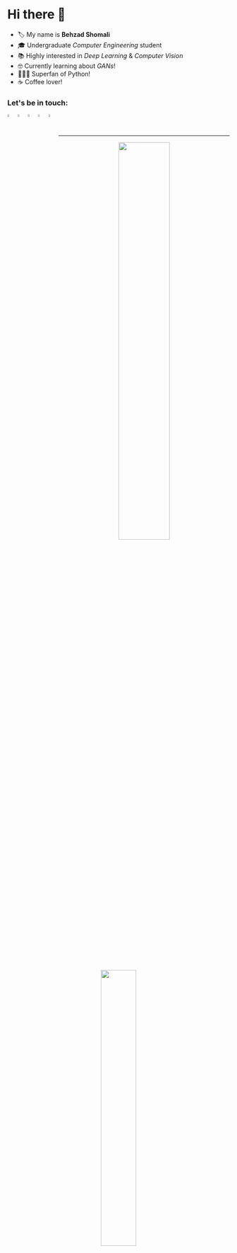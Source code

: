 <h1>Hi there 👋</h1>

- 🏷️  My name is <b>Behzad Shomali</b>
- 🎓  Undergraduate <i>Computer Engineering</i> student
- 📚  Highly interested in <i>Deep Learning</i> & <i>Computer Vision</i>
- 🤓  Currently learning about <i>GANs</i>!
- 👨🏻‍💻  Superfan of Python!
- ☕️  Coffee lover!

<h3 align="left">Let's be in touch:</h3>

<p align="left">
    
  <a href="mailto: behzad.shomali@gmail.com">
        <img align="left" 
             alt="email"
             title="Email"
             width="4%" 
             src="https://cdn4.iconfinder.com/data/icons/logos-brands-in-colors/48/google-gmail-512.png">
    </a>
    
   <a href="https://behzadshomali.wixsite.com/home">
        <img align="left" 
             alt="website" 
             title="Personal Website"
             width="4%" 
             src="https://cdn0.iconfinder.com/data/icons/simpline-mix/64/simpline_47-512.png">
    </a>
    
  <a href="https://www.linkedin.com/in/behzad-shomali-59679859/">
        <img align="left" 
             alt="linkedin" 
             title="LinkedIn"
             width="4%" 
             src="https://cdn2.iconfinder.com/data/icons/social-media-2285/512/1_Linkedin_unofficial_colored_svg-512.png">
    </a>
    
  <a href="https://scholar.google.com/citations?user=l-BkqQ8AAAAJ&hl=en&oi=ao">
        <img align="left" 
             alt="google scholar" 
             title="Google Scholar"
             width="4%" 
             src="https://cdn.icon-icons.com/icons2/2108/PNG/512/google_scholar_icon_130918.png">
    </a>
  
  <a href="https://www.researchgate.net/profile/Behzad_Shomali">
        <img align="left" 
             alt="researchgate"
             title="ResearchGate"
             width="4%" 
             src="https://cdn.icon-icons.com/icons2/2108/PNG/512/researchgate_icon_130843.png">
    </a>
</p>

</br>
</br>

---

<p align="center">
<!-- Taken from https://github.com/anuraghazra/github-readme-stats -->
    <a href="#">
        <img
            width="48%"
            src="https://github-readme-stats.vercel.app/api?username=behzadshomali&theme=tokyonight&count_private=true&show_icons=true&disable_animations=true&include_all_commits=true"
        />
    </a>
    <a href="#">
        <img
            width="40%"
            src="https://github-readme-stats.vercel.app/api/top-langs/?username=behzadshomali&layout=compact&include_all_commits=true&show_icons=true&theme=tokyonight&custom_title=Most+Used+Languages"
        />
        </a>
</p>


